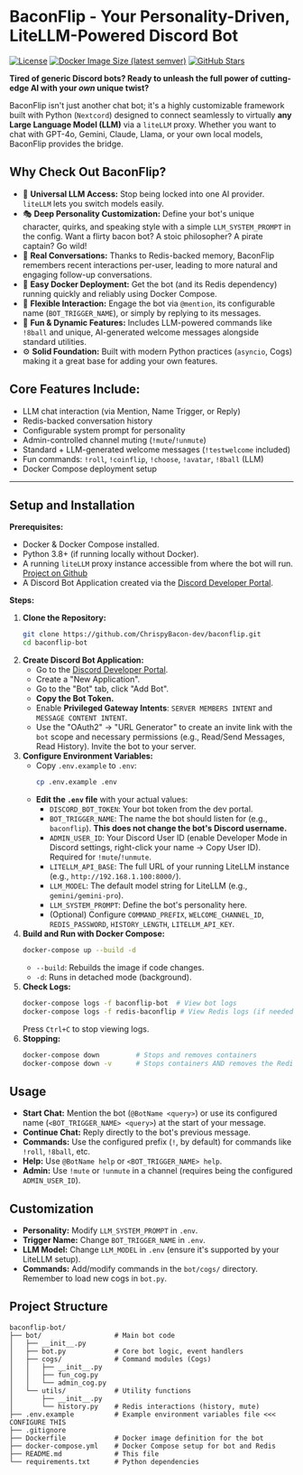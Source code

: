  # BaconFlip - Your Personality-Driven, LiteLLM-Powered Discord Bot

[![License](https://img.shields.io/badge/License-MIT-yellow.svg)](https://opensource.org/licenses/MIT)
[![Docker Image Size (latest semver)](https://img.shields.io/docker/image-size/ChrispyBacon/baconflip/latest)](https://hub.docker.com/r/ChristpyBacon/baconflip)  <!-- Replace with your DockerHub info -->
[![GitHub Stars](https://img.shields.io/github/stars/ChrispyBacon-dev/BaconFlip?style=social)](https://github.com/ChrispyBacon-dev/BaconFlip) <!-- Replace with your Github info -->

**Tired of generic Discord bots? Ready to unleash the full power of cutting-edge AI with your *own* unique twist?**

BaconFlip isn't just another chat bot; it's a highly customizable framework built with Python (`Nextcord`) designed to connect seamlessly to virtually **any Large Language Model (LLM)** via a `liteLLM` proxy. Whether you want to chat with GPT-4o, Gemini, Claude, Llama, or your own local models, BaconFlip provides the bridge.

## Why Check Out BaconFlip?

*   🧠 **Universal LLM Access:** Stop being locked into one AI provider. `liteLLM` lets you switch models easily.
*   🎭 **Deep Personality Customization:** Define your bot's unique character, quirks, and speaking style with a simple `LLM_SYSTEM_PROMPT` in the config. Want a flirty bacon bot? A stoic philosopher? A pirate captain? Go wild!
*   💬 **Real Conversations:** Thanks to Redis-backed memory, BaconFlip remembers recent interactions per-user, leading to more natural and engaging follow-up conversations.
*   🚀 **Easy Docker Deployment:** Get the bot (and its Redis dependency) running quickly and reliably using Docker Compose.
*   🔧 **Flexible Interaction:** Engage the bot via `@mention`, its configurable name (`BOT_TRIGGER_NAME`), or simply by replying to its messages.
*   🎉 **Fun & Dynamic Features:** Includes LLM-powered commands like `!8ball` and unique, AI-generated welcome messages alongside standard utilities.
*   ⚙️ **Solid Foundation:** Built with modern Python practices (`asyncio`, Cogs) making it a great base for adding your own features.

## Core Features Include:

*   LLM chat interaction (via Mention, Name Trigger, or Reply)
*   Redis-backed conversation history
*   Configurable system prompt for personality
*   Admin-controlled channel muting (`!mute`/`!unmute`)
*   Standard + LLM-generated welcome messages (`!testwelcome` included)
*   Fun commands: `!roll`, `!coinflip`, `!choose`, `!avatar`, `!8ball` (LLM)
*   Docker Compose deployment setup

---

## Setup and Installation

**Prerequisites:**
*   Docker & Docker Compose installed.
*   Python 3.8+ (if running locally without Docker).
*   A running `liteLLM` proxy instance accessible from where the bot will run. [Project on Github](https://github.com/BerriAI/litellm)
*   A Discord Bot Application created via the [Discord Developer Portal](https://discord.com/developers/applications).

**Steps:**

1.  **Clone the Repository:**
    ```bash
    git clone https://github.com/ChrispyBacon-dev/baconflip.git
    cd baconflip-bot
    ```
2.  **Create Discord Bot Application:**
    *   Go to the [Discord Developer Portal](https://discord.com/developers/applications).
    *   Create a "New Application".
    *   Go to the "Bot" tab, click "Add Bot".
    *   **Copy the Bot Token.**
    *   Enable **Privileged Gateway Intents**: `SERVER MEMBERS INTENT` and `MESSAGE CONTENT INTENT`.
    *   Use the "OAuth2" -> "URL Generator" to create an invite link with the `bot` scope and necessary permissions (e.g., Read/Send Messages, Read History). Invite the bot to your server.
3.  **Configure Environment Variables:**
    *   Copy `.env.example` to `.env`:
        ```bash
        cp .env.example .env
        ```
    *   **Edit the `.env` file** with your actual values:
        *   `DISCORD_BOT_TOKEN`: Your bot token from the dev portal.
        *   `BOT_TRIGGER_NAME`: The name the bot should listen for (e.g., `baconflip`). **This does not change the bot's Discord username.**
        *   `ADMIN_USER_ID`: Your Discord User ID (enable Developer Mode in Discord settings, right-click your name -> Copy User ID). Required for `!mute`/`!unmute`.
        *   `LITELLM_API_BASE`: The full URL of your running LiteLLM instance (e.g., `http://192.168.1.100:8000/`).
        *   `LLM_MODEL`: The default model string for LiteLLM (e.g., `gemini/gemini-pro`).
        *   `LLM_SYSTEM_PROMPT`: Define the bot's personality here.
        *   (Optional) Configure `COMMAND_PREFIX`, `WELCOME_CHANNEL_ID`, `REDIS_PASSWORD`, `HISTORY_LENGTH`, `LITELLM_API_KEY`.
4.  **Build and Run with Docker Compose:**
    ```bash
    docker-compose up --build -d
    ```
    *   `--build`: Rebuilds the image if code changes.
    *   `-d`: Runs in detached mode (background).
5.  **Check Logs:**
    ```bash
    docker-compose logs -f baconflip-bot  # View bot logs
    docker-compose logs -f redis-baconflip # View Redis logs (if needed)
    ```
    Press `Ctrl+C` to stop viewing logs.
6.  **Stopping:**
    ```bash
    docker-compose down         # Stops and removes containers
    docker-compose down -v      # Stops containers AND removes the Redis data volume
    ```

## Usage

*   **Start Chat:** Mention the bot (`@BotName <query>`) or use its configured name (`<BOT_TRIGGER_NAME> <query>`) at the start of your message.
*   **Continue Chat:** Reply directly to the bot's previous message.
*   **Commands:** Use the configured prefix (`!`, by default) for commands like `!roll`, `!8ball`, etc.
*   **Help:** Use `@BotName help` or `<BOT_TRIGGER_NAME> help`.
*   **Admin:** Use `!mute` or `!unmute` in a channel (requires being the configured `ADMIN_USER_ID`).

## Customization

*   **Personality:** Modify `LLM_SYSTEM_PROMPT` in `.env`.
*   **Trigger Name:** Change `BOT_TRIGGER_NAME` in `.env`.
*   **LLM Model:** Change `LLM_MODEL` in `.env` (ensure it's supported by your LiteLLM setup).
*   **Commands:** Add/modify commands in the `bot/cogs/` directory. Remember to load new cogs in `bot.py`.

## Project Structure

```text
baconflip-bot/
├── bot/                  # Main bot code
│   ├── __init__.py
│   ├── bot.py            # Core bot logic, event handlers
│   ├── cogs/             # Command modules (Cogs)
│   │   ├── __init__.py
│   │   ├── fun_cog.py
│   │   └── admin_cog.py
│   └── utils/            # Utility functions
│       ├── __init__.py
│       └── history.py    # Redis interactions (history, mute)
├── .env.example          # Example environment variables file <<< CONFIGURE THIS
├── .gitignore
├── Dockerfile            # Docker image definition for the bot
├── docker-compose.yml    # Docker Compose setup for bot and Redis
├── README.md             # This file
└── requirements.txt      # Python dependencies
